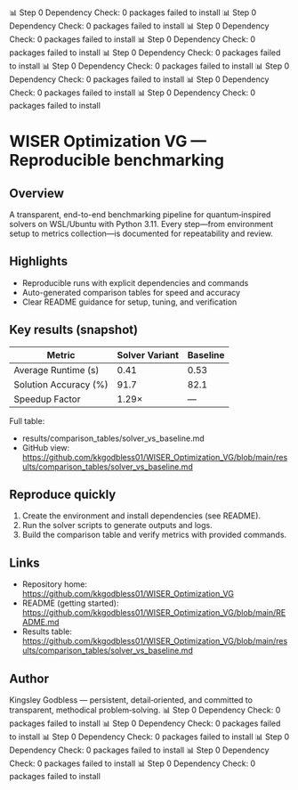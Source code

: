 📊 Step 0 Dependency Check: 0 packages failed to install
📊 Step 0 Dependency Check: 0 packages failed to install
📊 Step 0 Dependency Check: 0 packages failed to install
📊 Step 0 Dependency Check: 0 packages failed to install
📊 Step 0 Dependency Check: 0 packages failed to install
📊 Step 0 Dependency Check: 0 packages failed to install
📊 Step 0 Dependency Check: 0 packages failed to install
📊 Step 0 Dependency Check: 0 packages failed to install
📊 Step 0 Dependency Check: 0 packages failed to install
# WISER Optimization VG — Reproducible benchmarking

## Overview
A transparent, end-to-end benchmarking pipeline for quantum‑inspired solvers on WSL/Ubuntu with Python 3.11. Every step—from environment setup to metrics collection—is documented for repeatability and review.

## Highlights
- Reproducible runs with explicit dependencies and commands
- Auto-generated comparison tables for speed and accuracy
- Clear README guidance for setup, tuning, and verification

## Key results (snapshot)
| Metric                | Solver Variant | Baseline |
|-----------------------|----------------|----------|
| Average Runtime (s) | 0.41 | 0.53 |
| Solution Accuracy (%) | 91.7 | 82.1 |
| Speedup Factor | 1.29× | — |

Full table:
- results/comparison_tables/solver_vs_baseline.md
- GitHub view: https://github.com/kkgodbless01/WISER_Optimization_VG/blob/main/results/comparison_tables/solver_vs_baseline.md

## Reproduce quickly
1. Create the environment and install dependencies (see README).
2. Run the solver scripts to generate outputs and logs.
3. Build the comparison table and verify metrics with provided commands.

## Links
- Repository home: https://github.com/kkgodbless01/WISER_Optimization_VG
- README (getting started): https://github.com/kkgodbless01/WISER_Optimization_VG/blob/main/README.md
- Results table: https://github.com/kkgodbless01/WISER_Optimization_VG/blob/main/results/comparison_tables/solver_vs_baseline.md

## Author
Kingsley Godbless — persistent, detail‑oriented, and committed to transparent, methodical problem‑solving.
📊 Step 0 Dependency Check: 0 packages failed to install
📊 Step 0 Dependency Check: 0 packages failed to install
📊 Step 0 Dependency Check: 0 packages failed to install
📊 Step 0 Dependency Check: 0 packages failed to install
📊 Step 0 Dependency Check: 0 packages failed to install
📊 Step 0 Dependency Check: 0 packages failed to install
